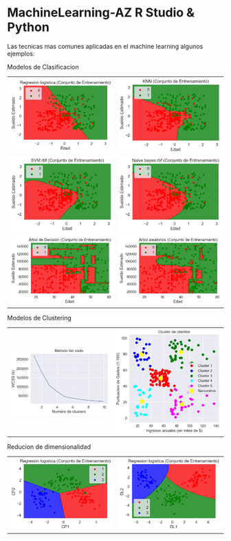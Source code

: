 # MachineLearning-AZ R Studio & Python

Las tecnicas mas comunes aplicadas en el machine learning algunos ejemplos:

Modelos de Clasificacion
<table style="width:100%">
  <tr>
   <td><img src="./Part 3 - Classification/Section 14 - Logistic Regression/Conjunto de entrenamiento.png"></td>
   <td><img src="./Part 3 - Classification/Section 15 - K-Nearest Neighbors (K-NN)/Conjunto de entrenamiento.png"></td>
  </tr>
  <tr>
   <td><img src="./Part 3 - Classification/Section 17 - Kernel SVM/Conjunto de entrenamiento.png"></td>
   <td><img src="./Part 3 - Classification/Section 18 - Naive Bayes/Conjunto de entrenamiento.png"></td>
  </tr>
  <tr>
   <td><img src="./Part 3 - Classification/Section 19 - Decision Tree Classification/Conjunto de entrenamiento.png"></td>
   <td><img src="./Part 3 - Classification/Section 20 - Random Forest Classification/Conjunto de entrenamiento.png"></td>
  </tr>
</table>

Modelos de Clustering
<table style="width:100%">
  <tr>
   <td><img src="./Part 4 - Clustering/Section 24 - K-Means Clustering/kmeas metodo del codo.png"></td>
   <td><img src="./Part 4 - Clustering/Section 24 - K-Means Clustering/kmeans cluster.png"></td>
  </tr>
</table>

Reducion de dimensionalidad
<table style="width:100%">
  <tr>
   <td><img src="./Part 9 - Dimensionality Reduction/Section 43 - Principal Component Analysis (PCA)/Conjunto de Entrenamiento.png"></td>
   <td><img src="./Part 9 - Dimensionality Reduction/Section 44 - Linear Discriminant Analysis (LDA)/Conjunto de entrenamiento SVM LDA.png"></td>
  </tr>
</table>
